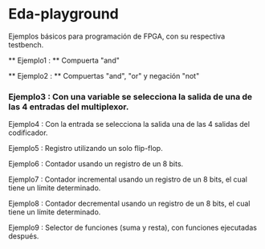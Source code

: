 # Eda-playground
Ejemplos básicos para programación de FPGA, con su respectiva testbench.

** Ejemplo1 : **
Compuerta "and"

** Ejemplo2 : **
Compuertas "and", "or" y negación "not"

### Ejemplo3 : Con una variable se selecciona la salida de una de las 4 entradas del multiplexor.

Ejemplo4 : Con la entrada se selecciona la salida una de las 4 salidas del codificador.

Ejemplo5 : Registro utilizando un solo flip-flop.

Ejemplo6 : Contador usando un registro de un 8 bits.

Ejemplo7 : Contador incremental usando un registro de un 8 bits, el cual tiene un límite determinado.

Ejemplo8 : Contador decremental usando un registro de un 8 bits, el cual tiene un límite determinado.

Ejemplo9 : Selector de funciones (suma y resta), con funciones ejecutadas después.
